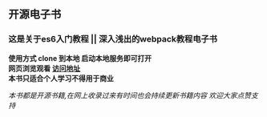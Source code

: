 ##  开源电子书

###  这是关于es6入门教程  ||  深入浅出的webpack教程电子书

**使用方式 clone 到本地 启动本地服务即可打开  
网页浏览观看  [访问地址](https://smarttuwei.github.io/)  
本书只适合个人学习不得用于商业** 
 
*本书都是开源书籍,在网上收录过来有时间也会持续更新书籍内容*
*欢迎大家点赞支持*       